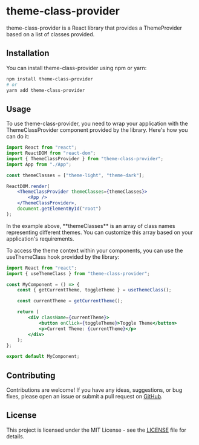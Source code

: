 # theme-class-provider

theme-class-provider is a React library that provides a ThemeProvider based on a list of classes provided.

## Installation

You can install theme-class-provider using npm or yarn:

```bash
npm install theme-class-provider
# or
yarn add theme-class-provider
```

## Usage

To use theme-class-provider, you need to wrap your application with the ThemeClassProvider component provided by the library. Here's how you can do it:

```jsx
import React from "react";
import ReactDOM from "react-dom";
import { ThemeClassProvider } from "theme-class-provider";
import App from "./App";

const themeClasses = ["theme-light", "theme-dark"];

ReactDOM.render(
    <ThemeClassProvider themeClasses={themeClasses}>
        <App />
    </ThemeClassProvider>,
    document.getElementById("root")
);
```

<p>In the example above, **themeClasses** is an array of class names representing different themes. You can customize this array based on your application's requirements.</p>

<p>To access the theme context within your components, you can use the useThemeClass hook provided by the library:
</p>

```jsx
import React from "react";
import { useThemeClass } from "theme-class-provider";

const MyComponent = () => {
    const { getCurrentTheme, toggleTheme } = useThemeClass();

    const currentTheme = getCurrentTheme();

    return (
        <div className={currentTheme}>
            <button onClick={toggleTheme}>Toggle Theme</button>
            <p>Current Theme: {currentTheme}</p>
        </div>
    );
};

export default MyComponent;
```

## Contributing

Contributions are welcome! If you have any ideas, suggestions, or bug fixes, please open an issue or submit a pull request on [GitHub](https://github.com/sreed17/theme-class-provider.git).

## License

This project is licensed under the MIT License - see the [LICENSE](LICENSE) file for details.

